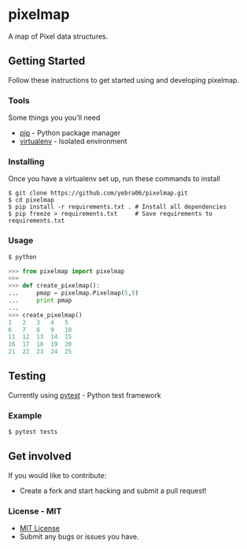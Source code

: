 # pixelmap

A map of Pixel data structures.

## Getting Started

Follow these instructions to get started using and developing pixelmap.

### Tools

Some things you you'll need

* [pip](https://packaging.python.org/installing/#creating-and-using-virtual-environments) - Python package manager
* [virtualenv](http://docs.python-guide.org/en/latest/dev/virtualenvs/) - Isolated environment

### Installing

Once you have a virtualenv set up, run these commands to install

```
$ git clone https://github.com/yebra06/pixelmap.git
$ cd pixelmap
$ pip install -r requirements.txt . # Install all dependencies
$ pip freeze > requirements.txt     # Save requirements to requirements.txt
```

### Usage

```bash
$ python
```
```python
>>> from pixelmap import pixelmap
>>>
>>> def create_pixelmap():
...     pmap = pixelmap.Pixelmap(5,5)
...     print pmap
...
>>> create_pixelmap()
1   2   3   4   5
6   7   8   9   10
11  12  13  14  15
16  17  18  19  20
21  22  23  24  25
```

## Testing

Currently using [pytest](http://doc.pytest.org/en/latest/) - Python test framework

### Example

```bash
$ pytest tests
```

## Get involved

If you would like to contribute:
* Create a fork and start hacking and submit a pull request!

### License - MIT
- [MIT License](https://github.com/yebra06/pixelmap/blob/master/LICENSE)
- Submit any bugs or issues you have.
